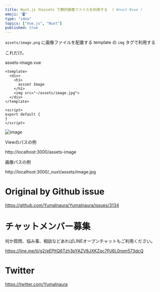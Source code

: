 ```yaml
---
title: Nuxt.js のassets で静的画像ファイルを利用する  ( #nuxt #vue )
emoji: "🖥"
type: "idea"
topics: ["Vue.js", "Nuxt"]
published: true
---
```


`assets/image.png` に画像ファイルを配置する
template の `img` タグで利用する

これだけ。

assets-image.vue

```vue
<template>
  <div>
    <h1>
      assset Image
    </h1>
    <img src="~/assets/image.jpg">
  </div>
</template>

<script>
export default {
}
</script>

```


![image](https://user-images.githubusercontent.com/13635059/80935856-81b20980-8e09-11ea-892b-0acc929c6982.png)


Viewのパスの例

http://localhost:3000/assets-image


画像パスの例

http://localhost:3000/_nuxt/assets/image.jpg

# Original by Github issue

https://github.com/YumaInaura/YumaInaura/issues/3134











<!-- Update From Qiita API -->

# チャットメンバー募集


何か質問、悩み事、相談などあればLINEオープンチャットもご利用ください。

https://line.me/ti/g2/eEPltQ6Tzh3pYAZV8JXKZqc7PJ6L0rpm573dcQ





# Twitter


https://twitter.com/YumaInaura


<!-- Update From Qiita API -->



